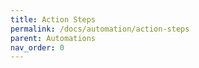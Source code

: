 ```yaml
---
title: Action Steps
permalink: /docs/automation/action-steps
parent: Automations
nav_order: 0
---
```

